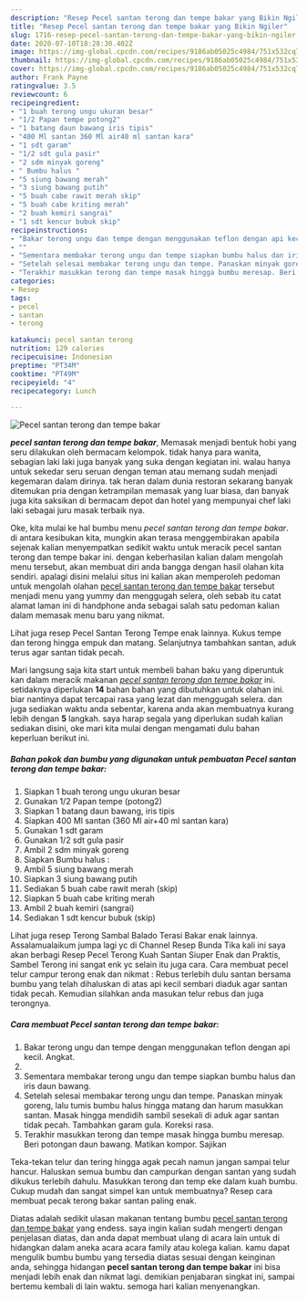 ```yaml
---
description: "Resep Pecel santan terong dan tempe bakar yang Bikin Ngiler"
title: "Resep Pecel santan terong dan tempe bakar yang Bikin Ngiler"
slug: 1716-resep-pecel-santan-terong-dan-tempe-bakar-yang-bikin-ngiler
date: 2020-07-10T18:28:30.402Z
image: https://img-global.cpcdn.com/recipes/9186ab05025c4984/751x532cq70/pecel-santan-terong-dan-tempe-bakar-foto-resep-utama.jpg
thumbnail: https://img-global.cpcdn.com/recipes/9186ab05025c4984/751x532cq70/pecel-santan-terong-dan-tempe-bakar-foto-resep-utama.jpg
cover: https://img-global.cpcdn.com/recipes/9186ab05025c4984/751x532cq70/pecel-santan-terong-dan-tempe-bakar-foto-resep-utama.jpg
author: Frank Payne
ratingvalue: 3.5
reviewcount: 6
recipeingredient:
- "1 buah terong ungu ukuran besar"
- "1/2 Papan tempe potong2"
- "1 batang daun bawang iris tipis"
- "400 Ml santan 360 Ml air40 ml santan kara"
- "1 sdt garam"
- "1/2 sdt gula pasir"
- "2 sdm minyak goreng"
- " Bumbu halus "
- "5 siung bawang merah"
- "3 siung bawang putih"
- "5 buah cabe rawit merah skip"
- "5 buah cabe kriting merah"
- "2 buah kemiri sangrai"
- "1 sdt kencur bubuk skip"
recipeinstructions:
- "Bakar terong ungu dan tempe dengan menggunakan teflon dengan api kecil. Angkat."
- ""
- "Sementara membakar terong ungu dan tempe siapkan bumbu halus dan iris daun bawang."
- "Setelah selesai membakar terong ungu dan tempe. Panaskan minyak goreng, lalu tumis bumbu halus hingga matang dan harum masukkan santan. Masak hingga mendidih sambil sesekali di aduk agar santan tidak pecah. Tambahkan garam gula. Koreksi rasa."
- "Terakhir masukkan terong dan tempe masak hingga bumbu meresap. Beri potongan daun bawang. Matikan kompor. Sajikan"
categories:
- Resep
tags:
- pecel
- santan
- terong

katakunci: pecel santan terong 
nutrition: 129 calories
recipecuisine: Indonesian
preptime: "PT34M"
cooktime: "PT49M"
recipeyield: "4"
recipecategory: Lunch

---
```



![Pecel santan terong dan tempe bakar](https://img-global.cpcdn.com/recipes/9186ab05025c4984/751x532cq70/pecel-santan-terong-dan-tempe-bakar-foto-resep-utama.jpg)

<b><i>pecel santan terong dan tempe bakar</i></b>, Memasak menjadi bentuk hobi yang seru dilakukan oleh bermacam kelompok. tidak hanya para wanita, sebagian laki laki juga banyak yang suka dengan kegiatan ini. walau hanya untuk sekedar seru seruan dengan teman atau memang sudah menjadi kegemaran dalam dirinya. tak heran dalam dunia restoran sekarang banyak ditemukan pria dengan ketrampilan memasak yang luar biasa, dan banyak juga kita saksikan di bermacam depot dan hotel yang mempunyai chef laki laki sebagai juru masak terbaik nya.

Oke, kita mulai ke hal bumbu menu <i>pecel santan terong dan tempe bakar</i>. di antara kesibukan kita, mungkin akan terasa menggembirakan apabila sejenak kalian menyempatkan sedikit waktu untuk meracik pecel santan terong dan tempe bakar ini. dengan keberhasilan kalian dalam mengolah menu tersebut, akan membuat diri anda bangga dengan hasil olahan kita sendiri. apalagi disini melalui situs ini kalian akan memperoleh pedoman untuk mengolah olahan <u>pecel santan terong dan tempe bakar</u> tersebut menjadi menu yang yummy dan menggugah selera, oleh sebab itu catat alamat laman ini di handphone anda sebagai salah satu pedoman kalian dalam memasak menu baru yang nikmat.

Lihat juga resep Pecel Santan Terong Tempe enak lainnya. Kukus tempe dan terong hingga empuk dan matang. Selanjutnya tambahkan santan, aduk terus agar santan tidak pecah.


Mari langsung saja kita start untuk membeli bahan baku yang diperuntuk kan dalam meracik makanan <u><i>pecel santan terong dan tempe bakar</i></u> ini. setidaknya diperlukan <b>14</b> bahan bahan yang dibutuhkan untuk olahan ini. biar nantinya dapat tercapai rasa yang lezat dan menggugah selera. dan juga sediakan waktu anda sebentar, karena anda akan membuatnya kurang lebih dengan <b>5</b> langkah. saya harap segala yang diperlukan sudah kalian sediakan disini, oke mari kita mulai dengan mengamati dulu bahan keperluan berikut ini.

<!--inarticleads1-->

##### Bahan pokok dan bumbu yang digunakan untuk pembuatan Pecel santan terong dan tempe bakar:

1. Siapkan 1 buah terong ungu ukuran besar
1. Gunakan 1/2 Papan tempe (potong2)
1. Siapkan 1 batang daun bawang, iris tipis
1. Siapkan 400 Ml santan (360 Ml air+40 ml santan kara)
1. Gunakan 1 sdt garam
1. Gunakan 1/2 sdt gula pasir
1. Ambil 2 sdm minyak goreng
1. Siapkan  Bumbu halus :
1. Ambil 5 siung bawang merah
1. Siapkan 3 siung bawang putih
1. Sediakan 5 buah cabe rawit merah (skip)
1. Siapkan 5 buah cabe kriting merah
1. Ambil 2 buah kemiri (sangrai)
1. Sediakan 1 sdt kencur bubuk (skip)


Lihat juga resep Terong Sambal Balado Terasi Bakar enak lainnya. Assalamualaikum jumpa lagi yc di Channel Resep Bunda Tika kali ini saya akan berbagi Resep Pecel Terong Kuah Santan Siuper Enak dan Praktis, Sambel Terong ini sangat enk yc selain itu juga cara. Cara membuat pecel telur campur terong enak dan nikmat : Rebus terlebih dulu santan bersama bumbu yang telah dihaluskan di atas api kecil sembari diaduk agar santan tidak pecah. Kemudian silahkan anda masukan telur rebus dan juga terongnya. 

<!--inarticleads2-->

##### Cara membuat Pecel santan terong dan tempe bakar:

1. Bakar terong ungu dan tempe dengan menggunakan teflon dengan api kecil. Angkat.
1. 
1. Sementara membakar terong ungu dan tempe siapkan bumbu halus dan iris daun bawang.
1. Setelah selesai membakar terong ungu dan tempe. Panaskan minyak goreng, lalu tumis bumbu halus hingga matang dan harum masukkan santan. Masak hingga mendidih sambil sesekali di aduk agar santan tidak pecah. Tambahkan garam gula. Koreksi rasa.
1. Terakhir masukkan terong dan tempe masak hingga bumbu meresap. Beri potongan daun bawang. Matikan kompor. Sajikan


Teka-tekan telur dan tering hingga agak pecah namun jangan sampai telur hancur. Haluskan semua bumbu dan campurkan dengan santan yang sudah dikukus terlebih dahulu. Masukkan terong dan temp eke dalam kuah bumbu. Cukup mudah dan sangat simpel kan untuk membuatnya? Resep cara membuat pecak terong bakar santan paling enak. 

Diatas adalah sedikit ulasan makanan tentang bumbu <u>pecel santan terong dan tempe bakar</u> yang endess. saya ingin kalian sudah mengerti dengan penjelasan diatas, dan anda dapat membuat ulang di acara lain untuk di hidangkan dalam aneka acara acara family atau kolega kalian. kamu dapat mengulik bumbu bumbu yang tersedia diatas sesuai dengan keinginan anda, sehingga hidangan <b>pecel santan terong dan tempe bakar</b> ini bisa menjadi lebih enak dan nikmat lagi. demikian penjabaran singkat ini, sampai bertemu kembali di lain waktu. semoga hari kalian menyenangkan.
